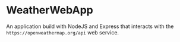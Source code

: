 # WeatherWebApp
An application build with NodeJS and Express that interacts with the `https://openweathermap.org/api` web service.

